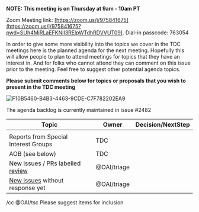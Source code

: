 **NOTE: This meeting is on Thursday at 9am - 10am PT**

Zoom Meeting link: [https://zoom.us/j/975841675](https://zoom.us/j/975841675?pwd=SUh4MjRLaEFKNlI3RElpWTdhRDVVUT09). Dial-in passcode: 763054

In order to give some more visibility into the topics we cover in the TDC meetings here is the planned agenda for the next meeting.  Hopefully this will allow people to plan to attend meetings for topics that they have an interest in.  And for folks who cannot attend they can comment on this issue prior to the meeting.  Feel free to suggest other potential agenda topics.

**Please submit comments below for topics or proposals that you wish to present in the TDC meeting**

![F10B5460-B4B3-4463-9CDE-C7F782202EA9](https://user-images.githubusercontent.com/21603/121568843-0b260900-ca18-11eb-9362-69fda4162be8.jpeg)

The agenda backlog is currently maintained in issue #2482

| Topic | Owner | Decision/NextStep |
|-------|---------|---------|  
| | | |
Reports from Special Interest Groups | TDC | |
AOB (see below) | TDC | |
New issues / PRs labelled [review](https://github.com/OAI/OpenAPI-Specification/labels/review) | @OAI/triage | |
[New issues](https://github.com/search?q=repo%3Aoai%2Fopenapi-specification+is%3Aissue+comments%3A0+no%3Alabel+is%3Aopen) without response yet | @OAI/triage  | |


/cc @OAI/tsc Please suggest items for inclusion
